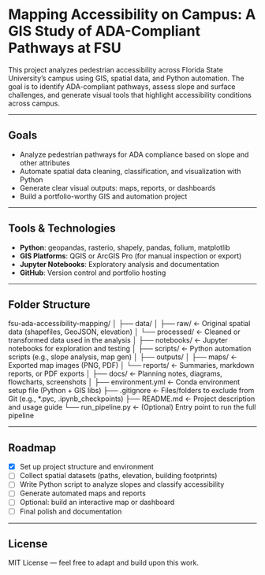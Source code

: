# Mapping Accessibility on Campus: A GIS Study of ADA-Compliant Pathways at FSU

This project analyzes pedestrian accessibility across Florida State University’s campus using GIS, spatial data, and Python automation. The goal is to identify ADA-compliant pathways, assess slope and surface challenges, and generate visual tools that highlight accessibility conditions across campus.

---

##  Goals

- Analyze pedestrian pathways for ADA compliance based on slope and other attributes
- Automate spatial data cleaning, classification, and visualization with Python
- Generate clear visual outputs: maps, reports, or dashboards
- Build a portfolio-worthy GIS and automation project

---

## Tools & Technologies

- **Python**: geopandas, rasterio, shapely, pandas, folium, matplotlib
- **GIS Platforms**: QGIS or ArcGIS Pro (for manual inspection or export)
- **Jupyter Notebooks**: Exploratory analysis and documentation
- **GitHub**: Version control and portfolio hosting

---

## Folder Structure

fsu-ada-accessibility-mapping/
│
├── data/
│   ├── raw/              ← Original spatial data (shapefiles, GeoJSON, elevation)
│   └── processed/        ← Cleaned or transformed data used in the analysis
│
├── notebooks/            ← Jupyter notebooks for exploration and testing
│
├── scripts/              ← Python automation scripts (e.g., slope analysis, map gen)
│
├── outputs/
│   ├── maps/             ← Exported map images (PNG, PDF)
│   └── reports/          ← Summaries, markdown reports, or PDF exports
│
├── docs/                 ← Planning notes, diagrams, flowcharts, screenshots
│
├── environment.yml       ← Conda environment setup file (Python + GIS libs)
├── .gitignore            ← Files/folders to exclude from Git (e.g., *.pyc, .ipynb_checkpoints)
├── README.md             ← Project description and usage guide
└── run_pipeline.py       ← (Optional) Entry point to run the full pipeline


---

 ## Roadmap

- [x] Set up project structure and environment
- [ ] Collect spatial datasets (paths, elevation, building footprints)
- [ ] Write Python script to analyze slopes and classify accessibility
- [ ] Generate automated maps and reports
- [ ] Optional: build an interactive map or dashboard
- [ ] Final polish and documentation

---

## License

MIT License — feel free to adapt and build upon this work.
